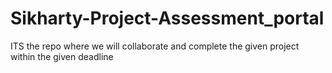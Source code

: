 # Sikharty-Project-Assessment_portal
ITS the repo where we will collaborate and complete the given project within the given deadline

